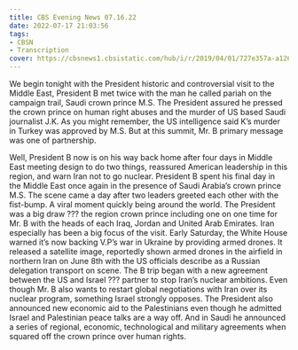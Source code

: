 ```yaml
---
title: CBS Evening News 07.16.22
date: 2022-07-17 21:03:56
tags:
- CBSN
- Transcription
cover: https://cbsnews1.cbsistatic.com/hub/i/r/2019/04/01/727e357a-a126-4138-a2c5-4d3222669d57/thumbnail/640x360/3ff2761028dc5c65cc4f07acd54bcd5c/cbsn2-logo-1920x1080.jpg
---
```

We begin tonight with the President historic and controversial visit to the Middle East, President B met twice with the man he called pariah on the campaign trail, Saudi crown prince M.S. The President assured he pressed the crown prince on human right abuses and the murder of US based Saudi journalist J.K. As you might remember, the US intelligence said K’s murder in Turkey was approved by M.S. But at this summit, Mr. B primary message was one of partnership. 

Well, President B now is on his way back home after four days in Middle East meeting design to do two things, reassured American leadership in this region, and warn Iran not to go nuclear. President B spent his final day in the Middle East once again in the presence of Saudi Arabia’s crown prince M.S. The scene came a day after two leaders greeted each other with the fist-bump. A viral moment quickly being around the world. The President was a big draw ??? the region crown prince including one on one time for Mr. B with the heads of each Iraq, Jordan and United Arab Emirates. Iran especially has been a big focus of the visit. Early Saturday, the White House warned it’s now backing V.P’s war in Ukraine by providing armed drones. It released a satellite image, reportedly shown armed drones in the airfield in northern Iran on June 8th with the US officials describe as a Russian delegation transport on scene. The B trip began with a new agreement between the US and Israel ??? partner to stop Iran’s nuclear ambitions. Even though Mr. B also wants to restart global negotiations with Iran over its nuclear program, something Israel strongly opposes. The President also announced new economic aid to the Palestinians even though he admitted Israel and Palestinian peace talks are a way off. And in Saudi he announced a series of regional, economic, technological and military agreements when squared off the crown prince over human rights. 
